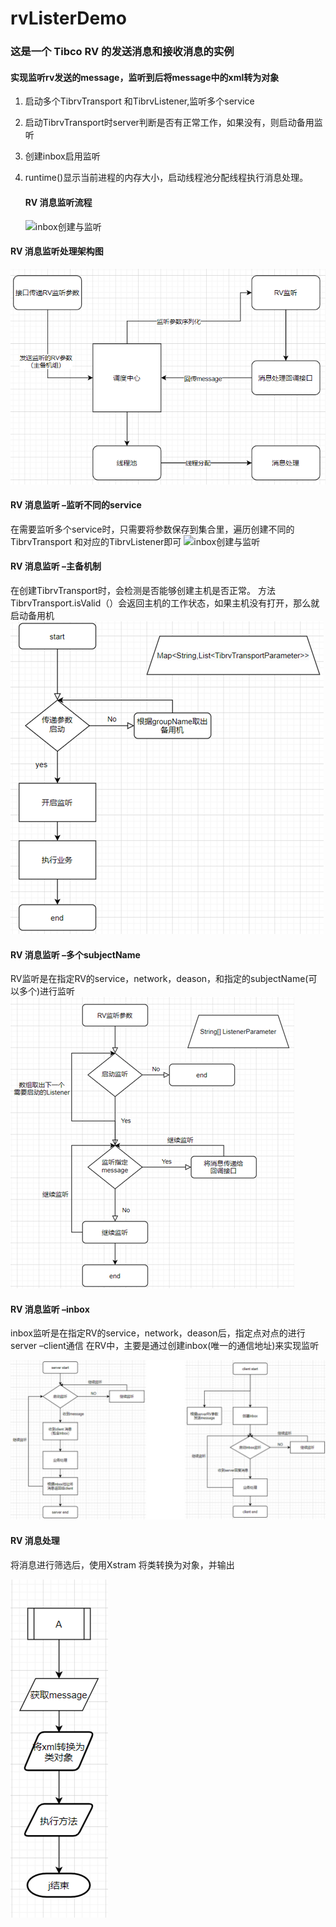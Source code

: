 # rvListerDemo

### 这是一个 Tibco RV 的发送消息和接收消息的实例

#### 实现监听rv发送的message，监听到后将message中的xml转为对象

   1. 启动多个TibrvTransport  和TibrvListener,监听多个service
   2. 启动TibrvTransport时server判断是否有正常工作，如果没有，则启动备用监听
   3. 创建inbox启用监听
   4. runtime()显示当前进程的内存大小，启动线程池分配线程执行消息处理。

         #### RV 消息监听流程

         ![inbox创建与监听](https://github.com/yanzhao77/rvListerDemo/blob/master/resources/picture/%E6%80%BB%E6%B5%81%E7%A8%8B%E5%9B%BE.png)

#### RV 消息监听处理架构图

![inbox创建与监听](resources\picture\架构图.png)

#### RV 消息监听 –监听不同的service

在需要监听多个service时，只需要将参数保存到集合里，遍历创建不同的TibrvTransport
和对应的TibrvListener即可
![inbox创建与监听](https://github.com/yanzhao77/rvListerDemo/blob/master/resources\picture\监听多个service.png)


#### RV 消息监听 –主备机制

在创建TibrvTransport时，会检测是否能够创建主机是否正常。
方法 TibrvTransport.isValid（）会返回主机的工作状态，如果主机没有打开，那么就启动备用机
![inbox创建与监听](resources\picture\主备机制.png)

#### RV 消息监听 –多个subjectName

RV监听是在指定RV的service，network，deason，和指定的subjectName(可以多个)进行监听
![inbox创建与监听](resources\picture\监听多个subjectName.png)

#### RV 消息监听 –inbox

inbox监听是在指定RV的service，network，deason后，指定点对点的进行 server –client通信
在RV中，主要是通过创建inbox(唯一的通信地址)来实现监听

![inbox创建与监听](resources\picture\inbox创建与监听.png)

#### RV 消息处理

将消息进行筛选后，使用Xstram 将类转换为对象，并输出

![inbox创建与监听](resources\picture\消息处理.png)
